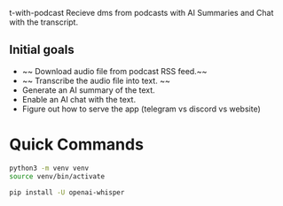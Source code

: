 t-with-podcast
Recieve dms from podcasts with AI Summaries and Chat with the transcript.

## Initial goals
* ~~ Download audio file from podcast RSS feed.~~
* ~~ Transcribe the audio file into text. ~~
* Generate an AI summary of the text.
* Enable an AI chat with the text.
* Figure out how to serve the app (telegram vs discord vs website)


# Quick Commands

```zsh
python3 -m venv venv
source venv/bin/activate
```

```zsh
pip install -U openai-whisper
```
